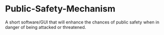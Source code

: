 # Public-Safety-Mechanism
A short software/GUI that will enhance the chances of public safety when in danger of being attacked or threatened.
